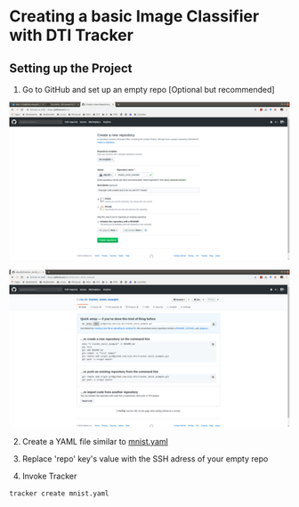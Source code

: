 # Creating a basic Image Classifier with DTI Tracker

## Setting up the Project

1. Go to GitHub and set up an empty repo [Optional but recommended]

![Create Empty Git Repo](./../assets/1_git_create_repo.png)

![Empty Git Repo](./../assets/2_git_empty_repo.png)

2. Create a YAML file similar to [mnist.yaml](./mnist.yaml)

3. Replace 'repo' key's value with the SSH adress of your empty repo

4. Invoke Tracker

```bash
tracker create mnist.yaml
```
